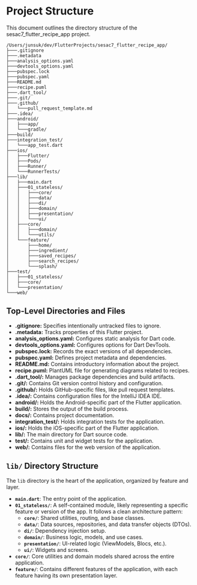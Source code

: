 
# Project Structure

This document outlines the directory structure of the sesac7_flutter_recipe_app project.

```
/Users/junsuk/dev/FlutterProjects/sesac7_flutter_recipe_app/
├───.gitignore
├───.metadata
├───analysis_options.yaml
├───devtools_options.yaml
├───pubspec.lock
├───pubspec.yaml
├───README.md
├───recipe.puml
├───.dart_tool/
├───.git/
├───.github/
│   └───pull_request_template.md
├───.idea/
├───android/
│   ├───app/
│   └───gradle/
├───build/
├───integration_test/
│   └───app_test.dart
├───ios/
│   ├───Flutter/
│   ├───Pods/
│   ├───Runner/
│   └───RunnerTests/
├───lib/
│   ├───main.dart
│   ├───01_stateless/
│   │   ├───core/
│   │   ├───data/
│   │   ├───di/
│   │   ├───domain/
│   │   ├───presentation/
│   │   └───ui/
│   ├───core/
│   │   ├───domain/
│   │   └───utils/
│   └───feature/
│       ├───home/
│       ├───ingredient/
│       ├───saved_recipes/
│       ├───search_recipes/
│       └───splash/
├───test/
│   ├───01_stateless/
│   ├───core/
│   └───presentation/
└───web/
```

## Top-Level Directories and Files

- **.gitignore:** Specifies intentionally untracked files to ignore.
- **.metadata:** Tracks properties of this Flutter project.
- **analysis_options.yaml:** Configures static analysis for Dart code.
- **devtools_options.yaml:** Configures options for Dart DevTools.
- **pubspec.lock:** Records the exact versions of all dependencies.
- **pubspec.yaml:** Defines project metadata and dependencies.
- **README.md:** Contains introductory information about the project.
- **recipe.puml:** PlantUML file for generating diagrams related to recipes.
- **.dart_tool/:** Manages package dependencies and build artifacts.
- **.git/:** Contains Git version control history and configuration.
- **.github/:** Holds GitHub-specific files, like pull request templates.
- **.idea/:** Contains configuration files for the IntelliJ IDEA IDE.
- **android/:** Holds the Android-specific part of the Flutter application.
- **build/:** Stores the output of the build process.
- **docs/:** Contains project documentation.
- **integration_test/:** Holds integration tests for the application.
- **ios/:** Holds the iOS-specific part of the Flutter application.
- **lib/:** The main directory for Dart source code.
- **test/:** Contains unit and widget tests for the application.
- **web/:** Contains files for the web version of the application.

## `lib/` Directory Structure

The `lib` directory is the heart of the application, organized by feature and layer.

- **`main.dart`**: The entry point of the application.
- **`01_stateless/`**: A self-contained module, likely representing a specific feature or version of the app. It follows a clean architecture pattern:
    - **`core/`**: Shared utilities, routing, and base classes.
    - **`data/`**: Data sources, repositories, and data transfer objects (DTOs).
    - **`di/`**: Dependency injection setup.
    - **`domain/`**: Business logic, models, and use cases.
    - **`presentation/`**: UI-related logic (ViewModels, Blocs, etc.).
    - **`ui/`**: Widgets and screens.
- **`core/`**: Core utilities and domain models shared across the entire application.
- **`feature/`**: Contains different features of the application, with each feature having its own presentation layer.
